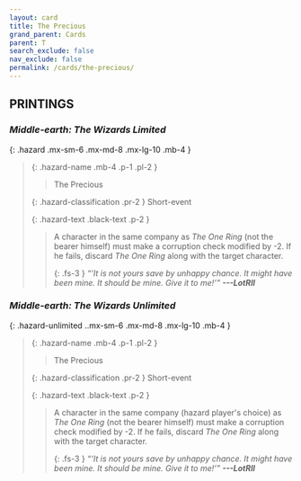 ```yaml
---
layout: card
title: The Precious
grand_parent: Cards
parent: T
search_exclude: false
nav_exclude: false
permalink: /cards/the-precious/
---
```


## PRINTINGS


### _Middle-earth: The Wizards Limited_

{: .hazard .mx-sm-6 .mx-md-8 .mx-lg-10 .mb-4 }
> {: .hazard-name .mb-4 .p-1 .pl-2 }
> > <div class="hazard-mp"></div>
> > <div class="card-name">The Precious</div>
>
> {: .hazard-classification .pr-2 }
> Short-event
>
> {: .hazard-text .black-text .p-2 }
> > A character in the same company as _The One Ring_ (not the bearer himself) must make a corruption check modified by -2. If he fails, discard _The One Ring_ along with the target character. 
> > 
> > {: .fs-3 } 
> > _“‘It is not yours save by unhappy chance. It might have been mine. It should be mine. Give it to me!’”_ ***---&#65279;LotRII*** 
>

### _Middle-earth: The Wizards Unlimited_

{: .hazard-unlimited ..mx-sm-6 .mx-md-8 .mx-lg-10 .mb-4 }
> {: .hazard-name .mb-4 .p-1 .pl-2 }
> > <div class="hazard-mp"></div>
> > <div class="card-name">The Precious</div>
>
> {: .hazard-classification .pr-2 }
> Short-event
>
> {: .hazard-text .black-text .p-2 }
> > A character in the same company (hazard player's choice) as _The One Ring_ (not the bearer himself) must make a corruption check modified by -2. If he fails, discard _The One Ring_ along with the target character. 
> > 
> > {: .fs-3 } 
> > _“‘It is not yours save by unhappy chance. It might have been mine. It should be mine. Give it to me!’”_ ***---&#65279;LotRII*** 
>
